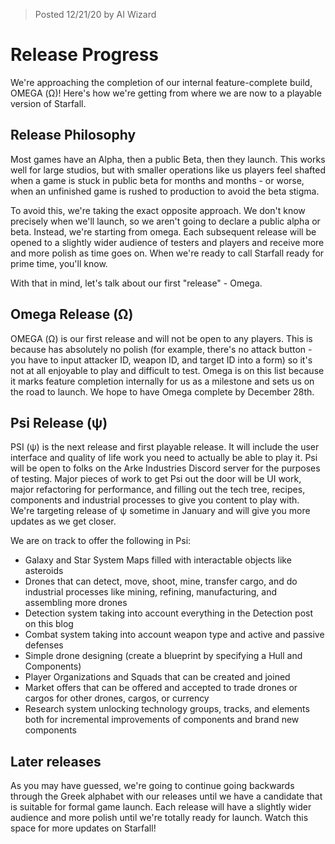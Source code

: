 > Posted 12/21/20 by AI Wizard

# Release Progress
We're approaching the completion of our internal feature-complete build, OMEGA (Ω)! Here's how we're getting from where we are now to a playable version of Starfall.

## Release Philosophy
Most games have an Alpha, then a public Beta, then they launch. This works well for large studios, but with smaller operations like us players feel shafted when a game is stuck in public beta for months and months - or worse, when an unfinished game is rushed to production to avoid the beta stigma.

To avoid this, we're taking the exact opposite approach. We don't know precisely when we'll launch, so we aren't going to declare a public alpha or beta. Instead, we're starting from omega. Each subsequent release will be opened to a slightly wider audience of testers and players and receive more and more polish as time goes on. When we're ready to call Starfall ready for prime time, you'll know.

With that in mind, let's talk about our first "release" - Omega.

## Omega Release (Ω)
OMEGA (Ω) is our first release and will not be open to any players. This is because has absolutely no polish (for example, there's no attack button - you have to input attacker ID, weapon ID, and target ID into a form) so it's not at all enjoyable to play and difficult to test. Omega is on this list because it marks feature completion internally for us as a milestone and sets us on the road to launch. We hope to have Omega complete by December 28th.

## Psi Release (ψ)
PSI (ψ) is the next release and first playable release. It will include the user interface and quality of life work you need to actually be able to play it. Psi will be open to folks on the Arke Industries Discord server for the purposes of testing. Major pieces of work to get Psi out the door will be UI work, major refactoring for performance, and filling out the tech tree, recipes, components and industrial processes to give you content to play with. We're targeting release of ψ sometime in January and will give you more updates as we get closer.

We are on track to offer the following in Psi:

- Galaxy and Star System Maps filled with interactable objects like asteroids
- Drones that can detect, move, shoot, mine, transfer cargo, and do industrial processes like mining, refining, manufacturing, and assembling more drones
- Detection system taking into account everything in the Detection post on this blog
- Combat system taking into account weapon type and active and passive defenses
- Simple drone designing (create a blueprint by specifying a Hull and Components)
- Player Organizations and Squads that can be created and joined
- Market offers that can be offered and accepted to trade drones or cargos for other drones, cargos, or currency
- Research system unlocking technology groups, tracks, and elements both for incremental improvements of components and brand new components

## Later releases
As you may have guessed, we're going to continue going backwards through the Greek alphabet with our releases until we have a candidate that is suitable for formal game launch. Each release will have a slightly wider audience and more polish until we're totally ready for launch. Watch this space for more updates on Starfall!